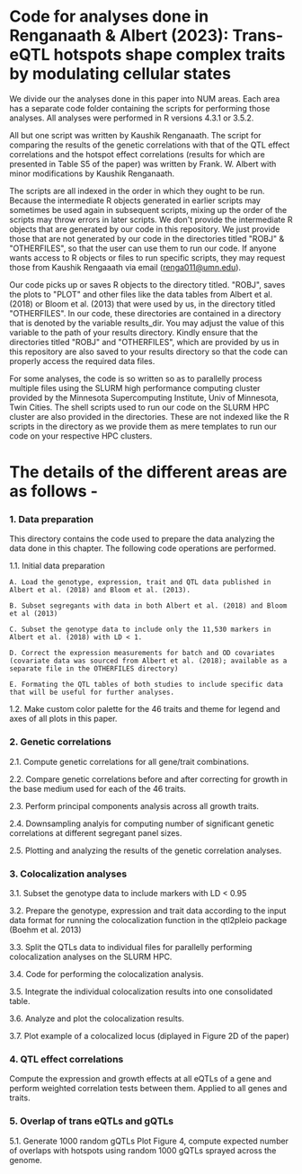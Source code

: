 # Code for analyses done in Renganaath & Albert (2023): Trans-eQTL hotspots shape complex traits by modulating cellular states

We divide our the analyses done in this paper into NUM areas. Each area has a separate code folder containing the scripts for performing those analyses. All analyses were performed in R versions 4.3.1 or 3.5.2. 

All but one script was written by Kaushik Renganaath. The script for comparing the results of the genetic correlations with that of the QTL effect correlations and the hotspot effect correlations (results for which are presented in Table S5 of the paper) was written by Frank. W. Albert with minor modifications by Kaushik Renganaath.

The scripts are all indexed in the order in which they ought to be run. Because the intermediate R objects generated in earlier scripts may sometimes be used again in subsequent scripts, mixing up the order of the scripts may throw errors in later scripts. We don't provide the intermediate R objects that are generated by our code in this repository. We just provide those that are not generated by our code in the directories titled "ROBJ" & "OTHERFILES", so that the user can use them to run our code. If anyone wants access to R objects or files to run specific scripts, they may request those from Kaushik Rengaaath via email (renga011@umn.edu).

Our code picks up or saves R objects to the directory titled. "ROBJ", saves the plots to "PLOT" and other files like the data tables from Albert et al. (2018) or Bloom et al. (2013) that were used by us, in the directory titled "OTHERFILES". In our code, these directories are contained in a directory that is denoted by the variable results_dir. You may adjust the value of this variable to the path of your results directory. Kindly ensure that the directories titled "ROBJ" and "OTHERFILES", which are provided by us in this repository are also saved to your results directory so that the code can properly access the required data files. 

For some analyses, the code is so written so as to parallelly process multiple files using the SLURM high performance computing cluster provided by the Minnesota Supercomputing Institute, Univ of Minnesota, Twin Cities. The shell scripts used to run our code on the SLURM HPC cluster are also provided in the directories. These are not indexed like the R scripts in the directory as we provide them as mere templates to run our code on your respective HPC clusters.

# The details of the different areas are as follows -

### 1. Data preparation
This directory contains the code used to prepare the data analyzing the data done in this chapter. The following code operations are performed.

1.1. Initial data preparation

	A. Load the genotype, expression, trait and QTL data published in Albert et al. (2018) and Bloom et al. (2013).

	B. Subset segregants with data in both Albert et al. (2018) and Bloom et al (2013)

	C. Subset the genotype data to include only the 11,530 markers in Albert et al. (2018) with LD < 1.

	D. Correct the expression measurements for batch and OD covariates (covariate data was sourced from Albert et al. (2018); available as a separate file in the OTHERFILES directory)

	E. Formating the QTL tables of both studies to include specific data that will be useful for further analyses.


1.2. Make custom color palette for the 46 traits and theme for legend and axes of all plots in this paper.

### 2. Genetic correlations
2.1. Compute genetic correlations for all gene/trait combinations.

2.2. Compare genetic correlations before and after correcting for growth in the base medium used for each of the 46 traits.

2.3. Perform principal components analysis across all growth traits.

2.4. Downsampling analyis for computing number of significant genetic correlations at different segregant panel sizes.

2.5. Plotting and analyzing the results of the genetic correlation analyses.

### 3. Colocalization analyses
3.1. Subset the genotype data to include markers with LD < 0.95

3.2. Prepare the genotype, expression and trait data according to the input data format for running the colocalization function in the qtl2pleio package (Boehm et al. 2013)

3.3. Split the QTLs data to individual files for parallelly performing colocalization analyses on the SLURM HPC.

3.4. Code for performing the colocalization analysis.

3.5. Integrate the individual colocalization results into one consolidated table.

3.6. Analyze and plot the colocalization results.

3.7. Plot example of a colocalized locus (diplayed in Figure 2D of the paper)

### 4. QTL effect correlations
Compute the expression and growth effects at all eQTLs of a gene and perform weighted correlation tests between them. Applied to all genes and traits.

### 5. Overlap of trans eQTLs and gQTLs
5.1. Generate 1000 random gQTLs 
Plot Figure 4, compute expected number of overlaps with hotspots using random 1000 gQTLs sprayed across the genome.






